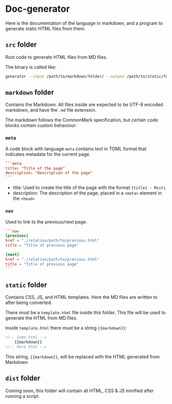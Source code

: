 # Doc-generator

Here is the documentation of the language in markdown, and a program to
generate static HTML files from them.

## `src` folder

Rust code to generate HTML files from MD files.

The binary is called like:

```sh
generator --input /path/to/markdown/folder/ --output /path/to/static/folder/
```

## `markdown` folder

Contains the Markdown. All files inside are expected to be UTF-8 encoded
markdown, and have the `.md` file extension.

The markdown follows the CommonMark specification, but certain code blocks
contain custom behaviour:

### `meta`

A code block with language `meta` contains text in TOML format that indicates
metadata for the current page.

````toml
```meta
title: "Title of the page"
description: "Description of the page"
```
````

- title: Used to create the title of the page with the format `{title} - Misti`
- description: The description of the page, placed in a `<meta>` element in the `<head>`

### `nav`

Used to link to the previous/next page.

````toml
```nav
[previous]
href = "./relative/path/to/previous.html"
title = "Title of previous page"

[next]
href = "./relative/path/to/previous.html"
title = "Title of previous page"
```
````



## `static` folder

Contains CSS, JS, and HTML templates. Here the MD files are written to
after being converted.

There must be a `template.html` file inside this folder. This file will be used to generate the HTML from MD files.

Inside `template.html` there must be a string `{{markdown}}`:

```html
<!-- Some html -->
    {{markdown}}
<!-- More html -->
```

This string, `{{markdown}}`, will be replaced with the HTML generated
from Markdown

## `dist` folder

Coming soon, this folder will contain all HTML, CSS & JS minified after
running a script.
